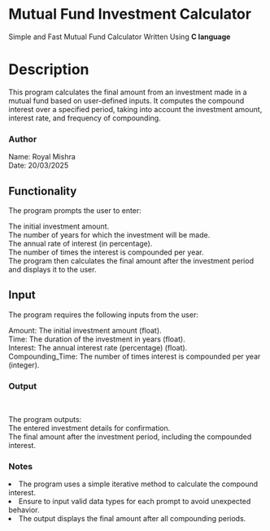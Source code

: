 # Mutual Fund Investment Calculator
Simple and Fast Mutual Fund Calculator Written Using <b>C language </b>

<h1>Description</h1>
This program calculates the final amount from an investment made in a mutual fund based on user-defined inputs. It computes the compound interest over a specified period, taking into account the investment amount, interest rate, and frequency of compounding.

<h3> Author </h3>
Name: Royal Mishra </br>
Date: 20/03/2025 </hr>

<h2> Functionality </h2>
The program prompts the user to enter: </br>

The initial investment amount.</br>
The number of years for which the investment will be made.</br>
The annual rate of interest (in percentage).</br>
The number of times the interest is compounded per year.</br>
The program then calculates the final amount after the investment period and displays it to the user.</br>

<h2>Input</h2>
The program requires the following inputs from the user:</br>

Amount: The initial investment amount (float).</br>
Time: The duration of the investment in years (float).</br>
Interest: The annual interest rate (percentage) (float).</br>
Compounding_Time: The number of times interest is compounded per year (integer).</br>

<h3>Output</h3></br>

The program outputs:</br>
The entered investment details for confirmation.</br>
The final amount after the investment period, including the compounded interest.</br>


<h3>Notes</h3>
<li>The program uses a simple iterative method to calculate the compound interest.</li>
<li>Ensure to input valid data types for each prompt to avoid unexpected behavior.</li>
<li>The output displays the final amount after all compounding periods.</li>
